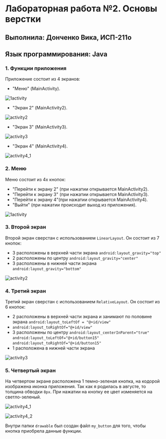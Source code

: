 # Лабораторная работа №2. Основы верстки
## Выполнила: Донченко Вика, ИСП-211о
## Язык программирования: Java

### 1. Функции приложения
Приложение состоит из 4 экранов:
- "Меню" (MainActivity).

![1activity](https://github.com/user-attachments/assets/695ed1f6-8b41-4a5d-940b-6ac52b3740bb)

- "Экран 2" (MainActivity2).

![activity2](https://github.com/user-attachments/assets/bd61166b-ef54-4440-80a3-4e978227ec83)

- "Экран 3" (MainActivity3).

![activity3](https://github.com/user-attachments/assets/d66a4469-c1fd-4c60-9906-45d8768dcb4b)

- "Экран 4" (MainActivity4).

![activity4_1](https://github.com/user-attachments/assets/8117b134-462e-4d6e-a2b1-02680161cc54)


### 2. Меню
Меню состоит из 4х кнопок:
- "Перейти к экрану 2" (при нажатии открывается MainActivity2).
- "Перейти к экрану 3" (при нажатии открывается MainActivity3).
- "Перейти к экрану 4"(при нажатии открывается MainActivity4).
- "Выйти" (при нажатии происходит выход из приложения).

![1activity](https://github.com/user-attachments/assets/00ab473b-9539-4299-9206-67285949a730)


### 3. Второй экран
Второй экран сверстан с использованием `LinearLayout`.
Он состоит из 7 кнопок:
- 3 расположены в верхней части экрана 
`android:layout_gravity="top"`
- 2 расположены по центру 
`android:layout_gravity="center"`
- 3 расположены в нижней части экрана 
`android:layout_gravity="bottom"`

![activity2](https://github.com/user-attachments/assets/54ec7dfc-3b2c-49f9-91c7-7b15aa07bae1)


### 4. Третий экран
Третий экран сверстан с использованием `RelativeLayout`.
Он состоит из 6 кнопок:
- 2 расположены в верхней части экрана и занимают по половине экрана
`android:layout_toLeftOf = "@+id/view"`
- `android:layout_toRightOf="@+id/view"`
- 3 расположены по центру
`android:layout_centerInParent="true"`
`android:layout_toLeftOf="@+id/button15"`
`android:layout_toRightOf="@+id/button15"`
- 1 расположена в нижней части экрана

![activity3](https://github.com/user-attachments/assets/a5839dd6-f640-475f-9ed4-4509ef33f976)


### 5. Четвертый экран
На четвертом экране расположена 1 темно-зеленая кнопка, на кодорой изображена иконка приложения. Так как я родилась в августе, то толщина обводки `8px`. При нажатии на кнопку ее цвет изменяется на светло-зеленый. 

![activity4_1](https://github.com/user-attachments/assets/675c78ff-2209-4771-af6e-5bffd740513c)

![activity4_2](https://github.com/user-attachments/assets/7fae4b16-94af-42ab-bec3-8974e9337aa8)

Внутри папки `drawable` был создан файл `my_button` для того, чтобы кнопка приобрела данные функции.
